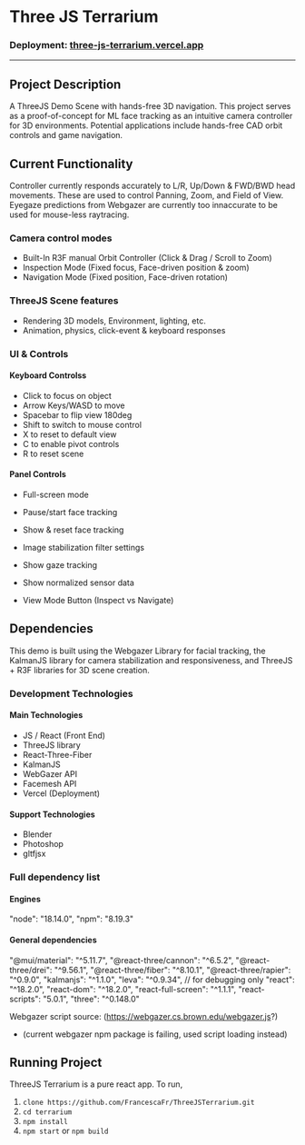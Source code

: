 # Three JS Terrarium 

### Deployment: [three-js-terrarium.vercel.app](three-js-terrarium.vercel.app)

---
## Project Description

A ThreeJS Demo Scene with hands-free 3D navigation. This project serves as a proof-of-concept for ML face tracking as an intuitive camera controller for 3D environments. Potential applications include hands-free CAD orbit controls and game navigation.

## Current Functionality

Controller currently responds accurately to L/R, Up/Down & FWD/BWD head movements. These are used to control Panning, Zoom, and Field of View.
Eyegaze predictions from Webgazer are currently too innaccurate to be used for mouse-less raytracing.

### Camera control modes
- Built-In R3F manual Orbit Controller (Click & Drag / Scroll to Zoom)
- Inspection Mode (Fixed focus, Face-driven position & zoom) 
- Navigation Mode (Fixed position, Face-driven rotation)

### ThreeJS Scene features
- Rendering 3D models, Environment, lighting, etc.
- Animation, physics, click-event & keyboard responses

### UI & Controls
#### Keyboard Controlss
- Click to focus on object
- Arrow Keys/WASD to move
- Spacebar to flip view 180deg
- Shift to switch to mouse control
- X to reset to default view
- C to enable pivot controls
- R to reset scene

#### Panel Controls
- Full-screen mode
- Pause/start face tracking
- Show & reset face tracking
- Image stabilization filter settings
- Show gaze tracking 
- Show normalized sensor data

- View Mode Button (Inspect vs Navigate)

## Dependencies
This demo is built using the Webgazer Library for facial tracking, the KalmanJS library for camera stabilization and responsiveness, and ThreeJS + R3F libraries for 3D scene creation.

### Development Technologies
#### Main Technologies
- JS / React (Front End)
- ThreeJS library
- React-Three-Fiber
- KalmanJS
- WebGazer API
- Facemesh API
- Vercel (Deployment)

#### Support Technologies
- Blender
- Photoshop
- gltfjsx

### Full dependency list

#### Engines
"node": "18.14.0",
"npm": "8.19.3"

#### General dependencies
"@mui/material": "^5.11.7",
"@react-three/cannon": "^6.5.2",
"@react-three/drei": "^9.56.1",
"@react-three/fiber": "^8.10.1",
"@react-three/rapier": "^0.9.0",
"kalmanjs": "^1.1.0",
"leva": "^0.9.34", // for debugging only
"react": "^18.2.0",
"react-dom": "^18.2.0",
"react-full-screen": "^1.1.1",
"react-scripts": "5.0.1",
"three": "^0.148.0"

Webgazer script source: (https://webgazer.cs.brown.edu/webgazer.js?)
- (current webgazer npm package is failing, used script loading instead)

## Running Project
ThreeJS Terrarium is a pure react app. To run, 
1. `clone https://github.com/FrancescaFr/ThreeJSTerrarium.git`
2. `cd terrarium`
3. `npm install`
4. `npm start` or `npm build`
